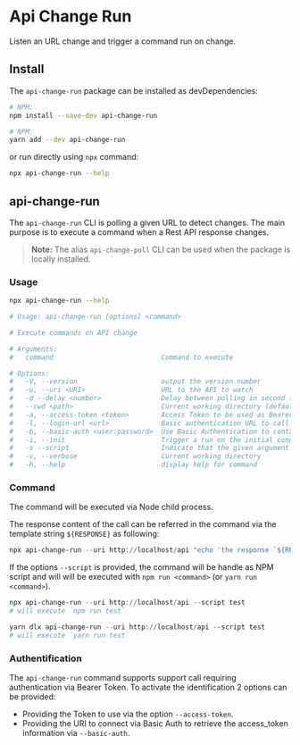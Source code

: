 # Api Change Run

Listen an URL change and trigger a command run on change.

## Install

The `api-change-run` package can be installed as devDependencies:

```bash
# NPM:
npm install --save-dev api-change-run

# NPM:
yarn add --dev api-change-run
```

or run directly using `npx` command:

```bash
npx api-change-run --help
```

## api-change-run

The `api-change-run` CLI is polling a given URL to detect changes.
The main purpose is to execute a command when a Rest API response changes.

> **Note:** The alias `api-change-poll` CLI can be used when the package is locally installed.

### Usage

```bash
npx api-change-run --help

# Usage: api-change-run [options] <command>

# Execute commands on API change

# Arguments:
#   command                           Command to execute

# Options:
#   -V, --version                     output the version number
#   -u, --uri <URI>                   URL to the API to watch
#   -d --delay <number>               Delay between polling in second (default: 200)
#   --cwd <path>                      Current working directory (default: process.cwd())
#   -a, --access-token <token>        Access Token to be used as Bearer token
#   -l, --login-url <url>             Basic authentication URL to call to retrieve access token (ex: http://me:pwd@localhost/api)
#   -b, --basic-auth <user:password>  Use Basic Authentication to contact the API
#   -i, --init                        Trigger a run on the initial connection
#   -s --script                       Indicate that the given argument is a script that need to be run with npm (or yarn)
#   -v, --verbose                     Current working directory
#   -h, --help                        display help for command
```

### Command

The command will be executed via Node child process.

The response content of the call can be referred in the command via the template string `${RESPONSE}` as following:

```powershell
npx api-change-run --uri http://localhost/api "echo 'the response `${RESPONSE}'"
```

If the options `--script` is provided, the command will be handle as NPM script and will will be executed with `npm run <command>` (or `yarn run <command>`).

```powershell
npx api-change-run --uri http://localhost/api --script test
# will execute `npm run test`

yarn dlx api-change-run --uri http://localhost/api --script test
# will execute `yarn run test`
```

### Authentification

The `api-change-run` command supports support call requiring authentication via Bearer Token.
To activate the identification 2 options can be provided:

- Providing the Token to use via the option `--access-token`.
- Providing the URI to connect via Basic Auth to retrieve the access_token information via `--basic-auth`.
